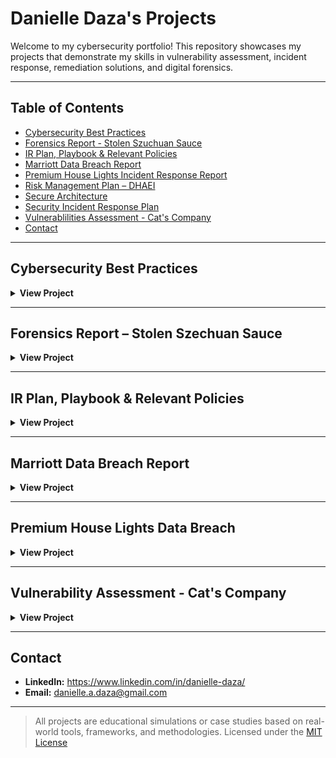 # Danielle Daza's Projects

Welcome to my cybersecurity portfolio! This repository showcases my projects that demonstrate my skills in vulnerability assessment, incident response, remediation solutions, and digital forensics.

---

## Table of Contents

- [Cybersecurity Best Practices](#cybersecurity-best-practices)
- [Forensics Report - Stolen Szuchuan Sauce](#forensics-report--stolen-szechuan-sauve)
- [IR Plan, Playbook & Relevant Policies](#ir-plan-playbook--policy)
- [Marriott Data Breach Report](#marriott-data-breach-report)
- [Premium House Lights Incident Response Report](#-premium-house-lights-incident-response-report)
- [Risk Management Plan – DHAEI](#risk-management-plan--dhaei)
- [Secure Architecture](#secure-architecture)
- [Security Incident Response Plan](#security-response-plan)
- [Vulnerablilities Assessment - Cat's Company](#vulnerabilities-assessment--cat's-company)
- [Contact](#contact)

---

## Cybersecurity Best Practices

<details>
  <summary><strong>View Project</strong></summary>

**Tools Used:** NIST  
**Description:**  
Wrote a guide covering strong password creation, MFA, VPNs, encryption, and secure email practices, with actionable steps to improve cybersecurity posture in organizations.  
[Read the Report](#)

</details>

---

## Forensics Report – Stolen Szechuan Sauce

<details>
  <summary><strong>View Project</strong></summary>

**Tools Used:** Volatility, FTK Imager, Registry Explorer, Wireshark, VirusTotal, MITRE ATT&CK  
**Description:**  
Investigated a breach caused by a brute-force RDP attack. Identified malware behavior using forensic tools and documented timeline and indicators of compromise.  
[Read the Report](#)

</details>

---

## IR Plan, Playbook & Relevant Policies

<details>
  <summary><strong>View Project</strong></summary>

**Tools Used:** MITRE ATT&CK, NIST  
**Description:**  
Created an Incident Response Playbook for Box Manufacturing to handle phishing attacks using the NIST framework. Includes a policy framework relevant to the implementation of the phishing incident response plan.
[Read the Report](#)

</details>

---

## Marriott Data Breach Report

<details>
  <summary><strong>View Project</strong></summary>

**Tools Used:** MITRE ATT&CK,  NIST 800-12  
**Description:**  
Investigated the 2018 Marriott breach affecting 383 million Canadians. Analyzed attacker techniques, security failures, and provided prevention recommendations.  
[Read the Report](#)

</details>

---

## Premium House Lights Data Breach

<details>
  <summary><strong>View Project</strong></summary>

**Tools Used:** MITRE ATT&CK, NIST, Nmap, Wireshark, Unix/Linux Commands, MySQL  
**Description:**  
Drafted an email to my manager summarizing the incident and with suggested improvements in regards to data security and reduce breach risk by priority, setting groundwork for developing a robust secuirty policy framework following the security incident. Incident response report provides a comprehensive incident analysis with relevant security recommendations.  
[Read the Report](#)

---

## Risk Management Plan - DHAEI

<details>
  <summary><strong>View Project</strong></summary>

**Tools Used:** NIST 800-53, NIST RMF, MITRE ATT&CK  
**Description:**  
Conducted a structured analysis for DHAEI using NIST to assess and mitigate risks like unauthorized access and downtime. Recommended technical and organizational safeguards.  
[Read the Report](#)

</details>

---

## Secure Architecture

<details>
  <summary><strong>View Project</strong></summary>

**Tools Used:** NIST CSF v2, PCI DSS, PIPEDA 
**Description:**  
Recommended a secure architecture for a growing e-commerce company, addressing gaps between current and target security posture and prioritizing necessary actions to take to mitigate existing security risks. 
[Read the Report](#)

</details>

---

## Security Incident Response Plan

<details>
  <summary><strong>View Project</strong></summary>

**Tools Used:** NIST 800-12, NIST CSF v2 
**Description:**  
Developed an in-depth incident response plan framework including the team roles and responsibilities, a sample playbook, and relevant triggers that warrant escalation and stakeholder notification.
[Read the Report](#)

</details>

---

</details>

---

## Vulnerability Assessment - Cat's Company

<details>
  <summary><strong>View Project</strong></summary>

**Tools Used:** OpenVAS, Linux, Windows 11, NIST, MITRE, CWE, CVSS 
**Description:**  
Performed a vulnerability scan on two systems and found one high-severity issues related to weak FTP credentials. Delivered mitigation strategies priotized by severity and a timeline suggestion for efficient implementation of security controls.  
[Read the Report](#)

</details>

---

## Contact

- **LinkedIn:** https://www.linkedin.com/in/danielle-daza/
- **Email:** danielle.a.daza@gmail.com

---

> All projects are educational simulations or case studies based on real-world tools, frameworks, and methodologies.
> Licensed under the [MIT License](./LICENSE)
